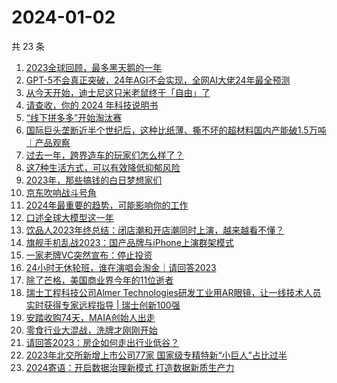 # 2024-01-02

共 23 条

<!-- BEGIN 36KR -->
<!-- 最后更新时间 2024-01-02 00:07:01 +0800 -->
1. [2023全球回顾，最多黑天鹅的一年](https://36kr.com/p/2584697416181127)
1. [GPT-5不会真正突破，24年AGI不会实现，全网AI大佬24年最全预测](https://36kr.com/p/2585693745784200)
1. [从今天开始，迪士尼这只米老鼠终于「自由」了](https://36kr.com/p/2585561606219401)
1. [请查收，你的 2024 年科技说明书](https://36kr.com/p/2585329608729990)
1. [“线下拼多多”开始淘汰赛](https://36kr.com/p/2576996415348866)
1. [国际巨头垄断近半个世纪后，这种比纸薄、撕不坏的超材料国内产能破1.5万吨 ｜产品观察](https://36kr.com/p/2584834238146181)
1. [过去一年，跨界造车的玩家们怎么样了？](https://36kr.com/p/2584708227030918)
1. [这7种生活方式，可以有效降低抑郁风险](https://36kr.com/p/2534987758183943)
1. [2023年，那些搞钱的白日梦想家们](https://36kr.com/p/2582545201505664)
1. [京东吹响战斗号角](https://36kr.com/p/2581988704265607)
1. [2024年最重要的趋势，可能影响你的工作](https://36kr.com/p/2585382868362629)
1. [口述全球大模型这一年](https://36kr.com/p/2584625392657795)
1. [饮品人2023年终总结：闭店潮和开店潮同时上演，越来越看不懂？](https://36kr.com/p/2583989360748164)
1. [旗舰手机乱战2023：国产品牌与iPhone上演群架模式](https://36kr.com/p/2585481789316999)
1. [一家老牌VC突然宣布：停止投资](https://36kr.com/p/2584075494696577)
1. [24小时无休轮班，谁在演唱会淘金｜请回答2023](https://36kr.com/p/2583906793678212)
1. [除了芒格，美国商业界今年的11位逝者](https://36kr.com/p/2582730134070660)
1. [瑞士工程科技公司Almer Technologies研发工业用AR眼镜，让一线技术人员实时获得专家远程指导 | 瑞士创新100强](https://36kr.com/p/2584838598664073)
1. [安踏收购74天，MAIA创始人出走](https://36kr.com/p/2582709750490505)
1. [零食行业大混战，洗牌才刚刚开始](https://36kr.com/p/2583258163390080)
1. [请回答2023：房企如何走出行业低谷？](https://36kr.com/p/2584795608082049)
1. [2023年北交所新增上市公司77家 国家级专精特新“小巨人”占比过半](https://36kr.com/p/2585823212889731)
1. [2024寄语：开启数据治理新模式 打造数据新质生产力](https://36kr.com/p/2585343868953988)
<!-- END 36KR -->